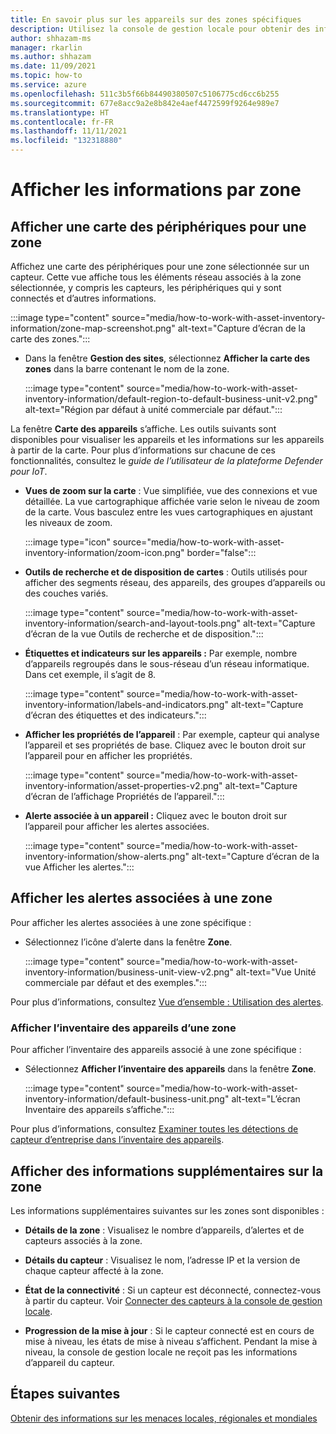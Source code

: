 ```yaml
---
title: En savoir plus sur les appareils sur des zones spécifiques
description: Utilisez la console de gestion locale pour obtenir des informations d’affichage complètes par zone spécifique
author: shhazam-ms
manager: rkarlin
ms.author: shhazam
ms.date: 11/09/2021
ms.topic: how-to
ms.service: azure
ms.openlocfilehash: 511c3b5f66b84490380507c5106775cd6cc6b255
ms.sourcegitcommit: 677e8acc9a2e8b842e4aef4472599f9264e989e7
ms.translationtype: HT
ms.contentlocale: fr-FR
ms.lasthandoff: 11/11/2021
ms.locfileid: "132318880"
---
```

# <a name="view-information-per-zone"></a>Afficher les informations par zone


## <a name="view-a-device-map-for-a-zone"></a>Afficher une carte des périphériques pour une zone

Affichez une carte des périphériques pour une zone sélectionnée sur un capteur. Cette vue affiche tous les éléments réseau associés à la zone sélectionnée, y compris les capteurs, les périphériques qui y sont connectés et d’autres informations.

:::image type="content" source="media/how-to-work-with-asset-inventory-information/zone-map-screenshot.png" alt-text="Capture d’écran de la carte des zones.":::


- Dans la fenêtre **Gestion des sites**, sélectionnez **Afficher la carte des zones** dans la barre contenant le nom de la zone.

  :::image type="content" source="media/how-to-work-with-asset-inventory-information/default-region-to-default-business-unit-v2.png" alt-text="Région par défaut à unité commerciale par défaut.":::

La fenêtre **Carte des appareils** s’affiche. Les outils suivants sont disponibles pour visualiser les appareils et les informations sur les appareils à partir de la carte. Pour plus d’informations sur chacune de ces fonctionnalités, consultez le *guide de l’utilisateur de la plateforme Defender pour IoT*.

- **Vues de zoom sur la carte** : Vue simplifiée, vue des connexions et vue détaillée. La vue cartographique affichée varie selon le niveau de zoom de la carte. Vous basculez entre les vues cartographiques en ajustant les niveaux de zoom.

  :::image type="icon" source="media/how-to-work-with-asset-inventory-information/zoom-icon.png" border="false":::

- **Outils de recherche et de disposition de cartes** : Outils utilisés pour afficher des segments réseau, des appareils, des groupes d’appareils ou des couches variés.

  :::image type="content" source="media/how-to-work-with-asset-inventory-information/search-and-layout-tools.png" alt-text="Capture d’écran de la vue Outils de recherche et de disposition.":::

- **Étiquettes et indicateurs sur les appareils :** Par exemple, nombre d’appareils regroupés dans le sous-réseau d’un réseau informatique. Dans cet exemple, il s’agit de 8.

  :::image type="content" source="media/how-to-work-with-asset-inventory-information/labels-and-indicators.png" alt-text="Capture d’écran des étiquettes et des indicateurs.":::

- **Afficher les propriétés de l’appareil** : Par exemple, capteur qui analyse l’appareil et ses propriétés de base. Cliquez avec le bouton droit sur l’appareil pour en afficher les propriétés.

  :::image type="content" source="media/how-to-work-with-asset-inventory-information/asset-properties-v2.png" alt-text="Capture d’écran de l’affichage Propriétés de l’appareil.":::

- **Alerte associée à un appareil :** Cliquez avec le bouton droit sur l’appareil pour afficher les alertes associées.

  :::image type="content" source="media/how-to-work-with-asset-inventory-information/show-alerts.png" alt-text="Capture d’écran de la vue Afficher les alertes.":::

## <a name="view-alerts-associated-with-a-zone"></a>Afficher les alertes associées à une zone

Pour afficher les alertes associées à une zone spécifique :

- Sélectionnez l’icône d’alerte dans la fenêtre **Zone**. 

  :::image type="content" source="media/how-to-work-with-asset-inventory-information/business-unit-view-v2.png" alt-text="Vue Unité commerciale par défaut et des exemples.":::

Pour plus d’informations, consultez [Vue d’ensemble : Utilisation des alertes](how-to-work-with-alerts-on-premises-management-console.md).

### <a name="view-the-device-inventory-of-a-zone"></a>Afficher l’inventaire des appareils d’une zone

Pour afficher l’inventaire des appareils associé à une zone spécifique :

- Sélectionnez **Afficher l’inventaire des appareils** dans la fenêtre **Zone**.

  :::image type="content" source="media/how-to-work-with-asset-inventory-information/default-business-unit.png" alt-text="L’écran Inventaire des appareils s’affiche.":::

Pour plus d’informations, consultez [Examiner toutes les détections de capteur d’entreprise dans l’inventaire des appareils](how-to-investigate-all-enterprise-sensor-detections-in-a-device-inventory.md).

## <a name="view-additional-zone-information"></a>Afficher des informations supplémentaires sur la zone

Les informations supplémentaires suivantes sur les zones sont disponibles :

- **Détails de la zone** : Visualisez le nombre d’appareils, d’alertes et de capteurs associés à la zone.

- **Détails du capteur** : Visualisez le nom, l’adresse IP et la version de chaque capteur affecté à la zone.

- **État de la connectivité** : Si un capteur est déconnecté, connectez-vous à partir du capteur. Voir [Connecter des capteurs à la console de gestion locale](how-to-activate-and-set-up-your-on-premises-management-console.md#connect-sensors-to-the-on-premises-management-console). 

- **Progression de la mise à jour** : Si le capteur connecté est en cours de mise à niveau, les états de mise à niveau s’affichent. Pendant la mise à niveau, la console de gestion locale ne reçoit pas les informations d’appareil du capteur.

## <a name="next-steps"></a>Étapes suivantes

[Obtenir des informations sur les menaces locales, régionales et mondiales](how-to-gain-insight-into-global-regional-and-local-threats.md)
